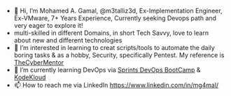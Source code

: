 - 👋 Hi, I’m Mohamed A. Gamal, @m3talliz3d, Ex-Implementation Engineer, Ex-VMware, 7+ Years Experience, Currently seeking Devops path and very eager to explore it!
- multi-skilled in different Domains, in short Tech Savvy, love to learn about new and different technologies 
- 👀 I’m interested in learning to creat scripts/tools to automate the daily boring tasks & as a hobby, Security, specifically Pentest. My reference is [TheCyberMentor](https://www.thecybermentor.com)
- 🌱 I’m currently learning DevOps via [Sprints DevOps BootCamp](https://programs.sprints.ai/p/devops-bootcamp) & [KodeKloud](https://kodekloud.com)
- 📫 How to reach me via LinkedIn https://www.linkedin.com/in/mg4mal/

<!---
m3talliz3d/m3talliz3d is a ✨ special ✨ repository because its `README.md` (this file) appears on your GitHub profile.
You can click the Preview link to take a look at your changes.
--->
